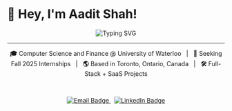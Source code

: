 # 👋 Hey, I'm Aadit Shah!

<p align="center">
  <img src="https://readme-typing-svg.demolab.com?font=Fira+Code&weight=600&size=24&pause=1000&repeat=true&width=500&lines=Software+Developer;Aspiring+Entrepreneur" alt="Typing SVG" />
</p>

---

<p align="center">
  <strong>🎓</strong> Computer Science and Finance @ University of Waterloo &nbsp;&nbsp;|&nbsp;&nbsp;
  <strong>🚀</strong> Seeking Fall 2025 Internships &nbsp;&nbsp;|&nbsp;&nbsp;
  <strong>🌎</strong> Based in Toronto, Ontario, Canada &nbsp;&nbsp;|&nbsp;&nbsp;
  <strong>🛠️</strong> Full-Stack + SaaS Projects
</p>

<br/>

<p align="center">
  <a href="mailto:aadit12590@gmail.com">
    <img src="https://img.shields.io/badge/Email-Me-%234c5fd5?style=for-the-badge&logo=gmail&logoColor=white" alt="Email Badge" />
  </a>
  &nbsp;
  <a href="https://www.linkedin.com/in/aadit-shah-170b51271">
    <img src="https://img.shields.io/badge/LinkedIn-Connect-%230077B5?style=for-the-badge&logo=linkedin&logoColor=white" alt="LinkedIn Badge" />
  </a>
</p>

